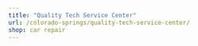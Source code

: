 ```yaml
---
title: "Quality Tech Service Center"
url: /colorado-springs/quality-tech-service-center/
shop: car repair
---
```

